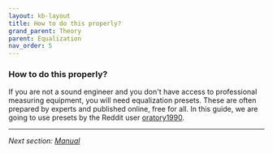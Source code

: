 ```yaml
---
layout: kb-layout
title: How to do this properly?
grand_parent: Theory
parent: Equalization
nav_order: 5
---
```


### How to do this properly?

If you are not a sound engineer and you don't have access to professional measuring equipment, you will need equalization presets. These are often prepared by experts and published online, free for all. In this guide, we are going to use presets by the Reddit user [oratory1990](https://www.reddit.com/r/headphones/comments/9o2f5n/psa_oratory1990s_list_of_eq_presets/).

---

*Next section: [Manual](../../../manual/index.md)*
